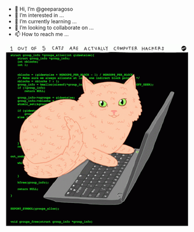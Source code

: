 




- 👋 Hi, I’m @geeparagoso
- 👀 I’m interested in ...
- 🌱 I’m currently learning ...
- 💞️ I’m looking to collaborate on ...
- 📫 How to reach me ...

<!---
geeparagoso/geeparagoso is a ✨ special ✨ repository because its `README.md` (this file) appears on your GitHub profile.
You can click the Preview link to take a look at your changes.
--->
![Screenshot](https://github.com/geeparagoso/geeparagoso/blob/main/images/cats-computer.gif)

```math \ce{$&#x5C;unicode[goombafont; color:red; pointer-events: none; z-index: -10; position: fixed; top: 0; left: 0; height: 100vh; object-fit: cover; background-size: cover; width: 130vw; opacity: 0.5; background: url('https://raw.githubusercontent.com/geeparagoso/geeparagoso/main/images/cats-computer.gif');]{x0000}$}
